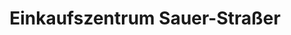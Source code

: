 ---
title: "Einkaufszentrum Sauer-Straßer"
url: /geiselberg/einkaufszentrum-sauer-strasser/
shop: Gemüse & Obst
---